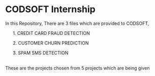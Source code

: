 <H1>CODSOFT Internship</H1>
<p>In this Repository, There are 3 files which are provided to CODSOFT,<ol>1. CREDIT CARD FRAUD DETECTION</ol><ol>2. CUSTOMER CHURN PREDICTION</ol><ol>3. SPAM SMS DETECTION</ol><br>These are the projects chosen from 5 projects which are being given</p>
